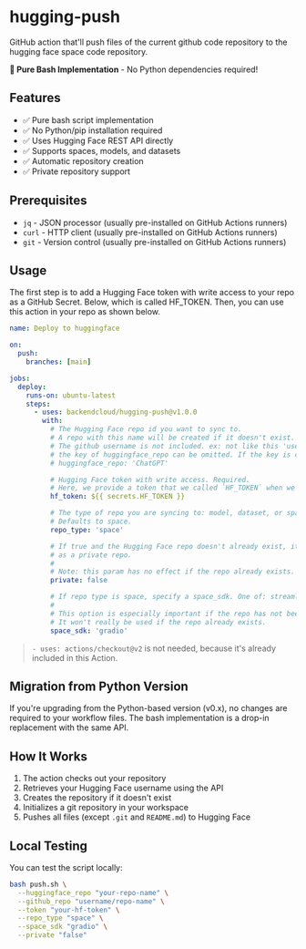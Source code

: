 # hugging-push

GitHub action that'll push files of the current github code repository to the hugging face space code repository.

**🚀 Pure Bash Implementation** - No Python dependencies required!

## Features

- ✅ Pure bash script implementation
- ✅ No Python/pip installation required
- ✅ Uses Hugging Face REST API directly
- ✅ Supports spaces, models, and datasets
- ✅ Automatic repository creation
- ✅ Private repository support

## Prerequisites

- `jq` - JSON processor (usually pre-installed on GitHub Actions runners)
- `curl` - HTTP client (usually pre-installed on GitHub Actions runners)
- `git` - Version control (usually pre-installed on GitHub Actions runners)

## Usage

The first step is to add a Hugging Face token with write access to your repo as a GitHub Secret. Below, which is called HF_TOKEN. Then, you can use this action in your repo as shown below.

```yaml
name: Deploy to huggingface

on:
  push:
    branches: [main]

jobs:
  deploy:
    runs-on: ubuntu-latest
    steps:
      - uses: backendcloud/hugging-push@v1.0.0
        with:
          # The Hugging Face repo id you want to sync to.
          # A repo with this name will be created if it doesn't exist. Required.
          # The github username is not included. ex: not like this 'username/reponame', but like this: 'reponame'
          # the key of huggingface_repo can be omitted. If the key is commented out, it defaults to the same name as the Github repository.
          # huggingface_repo: 'ChatGPT'

          # Hugging Face token with write access. Required.
          # Here, we provide a token that we called `HF_TOKEN` when we added the secret to our GitHub repo.
          hf_token: ${{ secrets.HF_TOKEN }}

          # The type of repo you are syncing to: model, dataset, or space.
          # Defaults to space.
          repo_type: 'space'

          # If true and the Hugging Face repo doesn't already exist, it will be created
          # as a private repo.
          #
          # Note: this param has no effect if the repo already exists.
          private: false

          # If repo type is space, specify a space_sdk. One of: streamlit, gradio, or static
          #
          # This option is especially important if the repo has not been created yet.
          # It won't really be used if the repo already exists.
          space_sdk: 'gradio'
```

> `- uses: actions/checkout@v2` is not needed, because it's already included in this Action.

## Migration from Python Version

If you're upgrading from the Python-based version (v0.x), no changes are required to your workflow files. The bash implementation is a drop-in replacement with the same API.

## How It Works

1. The action checks out your repository
2. Retrieves your Hugging Face username using the API
3. Creates the repository if it doesn't exist
4. Initializes a git repository in your workspace
5. Pushes all files (except `.git` and `README.md`) to Hugging Face

## Local Testing

You can test the script locally:

```bash
bash push.sh \
  --huggingface_repo "your-repo-name" \
  --github_repo "username/repo-name" \
  --token "your-hf-token" \
  --repo_type "space" \
  --space_sdk "gradio" \
  --private "false"
```